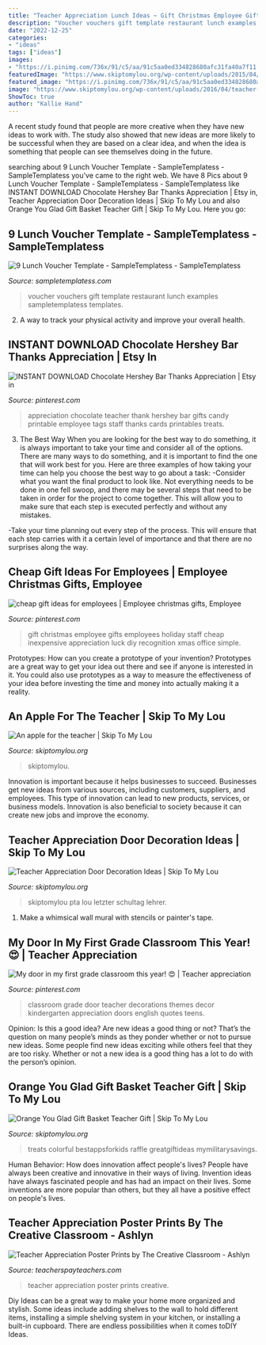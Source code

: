 ```yaml
---
title: "Teacher Appreciation Lunch Ideas ~ Gift Christmas Employee Gifts Employees Holiday Staff Cheap Inexpensive Appreciation Luck Diy Recognition Xmas Office Simple"
description: "Voucher vouchers gift template restaurant lunch examples sampletemplatess templates"
date: "2022-12-25"
categories:
- "ideas"
tags: ["ideas"]
images:
- "https://i.pinimg.com/736x/91/c5/aa/91c5aa0ed334828680afc31fa40a7f11.jpg"
featuredImage: "https://www.skiptomylou.org/wp-content/uploads/2015/04/teacher-appreciation-gift-basket-4.jpg"
featured_image: "https://i.pinimg.com/736x/91/c5/aa/91c5aa0ed334828680afc31fa40a7f11.jpg"
image: "https://www.skiptomylou.org/wp-content/uploads/2016/04/teacher-appreciation-apple-treat-with-free-printables-a-girl-and-a-glue-gun-1.jpg"
ShowToc: true
author: "Kallie Hand"
---
```



A recent study found that people are more creative when they have new ideas to work with. The study also showed that new ideas are more likely to be successful when they are based on a clear idea, and when the idea is something that people can see themselves doing in the future.

	

		
searching about 9 Lunch Voucher Template - SampleTemplatess - SampleTemplatess you've came to the right web. We have 8 Pics about 9 Lunch Voucher Template - SampleTemplatess - SampleTemplatess like INSTANT DOWNLOAD Chocolate Hershey Bar Thanks Appreciation | Etsy in, Teacher Appreciation Door Decoration Ideas | Skip To My Lou and also Orange You Glad Gift Basket Teacher Gift | Skip To My Lou. Here you go:
		
    
## 9 Lunch Voucher Template - SampleTemplatess - SampleTemplatess

<img loading=lazy src="http://www.sampletemplatess.com/wp-content/uploads/2018/02/lunch-voucher-template-fsgaf-beautiful-restaurant-gift-vouchers-of-lunch-voucher-template-o9wn3.jpg" onerror="this.onerror=null;this.src='https://tse1.mm.bing.net/th?id=OIP.At2fP6bQml9NtQRDZgYYqwHaEe&amp;pid=15.1';" alt="9 Lunch Voucher Template - SampleTemplatess - SampleTemplatess">

_Source: sampletemplatess.com_

>voucher vouchers gift template restaurant lunch examples sampletemplatess templates. 

	

2. A way to track your physical activity and improve your overall health.

    
## INSTANT DOWNLOAD Chocolate Hershey Bar Thanks Appreciation | Etsy In

<img loading=lazy src="https://i.pinimg.com/736x/91/c5/aa/91c5aa0ed334828680afc31fa40a7f11.jpg" onerror="this.onerror=null;this.src='https://tse3.mm.bing.net/th?id=OIP.SputqC31rSObOxssx2ZSKAHaJ3&amp;pid=15.1';" alt="INSTANT DOWNLOAD Chocolate Hershey Bar Thanks Appreciation | Etsy in">

_Source: pinterest.com_

>appreciation chocolate teacher thank hershey bar gifts candy printable employee tags staff thanks cards printables treats. 

	

3) The Best Way
When you are looking for the best way to do something, it is always important to take your time and consider all of the options. There are many ways to do something, and it is important to find the one that will work best for you. Here are three examples of how taking your time can help you choose the best way to go about a task: 
-Consider what you want the final product to look like. Not everything needs to be done in one fell swoop, and there may be several steps that need to be taken in order for the project to come together. This will allow you to make sure that each step is executed perfectly and without any mistakes.

-Take your time planning out every step of the process. This will ensure that each step carries with it a certain level of importance and that there are no surprises along the way.

    
## Cheap Gift Ideas For Employees | Employee Christmas Gifts, Employee

<img loading=lazy src="https://i.pinimg.com/736x/e1/7e/3b/e17e3b65124a390f17c24cdf3e214416--good-luck-gifts-employee-gifts.jpg" onerror="this.onerror=null;this.src='https://tse2.mm.bing.net/th?id=OIP.BQARNBqeZDjFucx6X7MAkAHaJ6&amp;pid=15.1';" alt="cheap gift ideas for employees | Employee christmas gifts, Employee">

_Source: pinterest.com_

>gift christmas employee gifts employees holiday staff cheap inexpensive appreciation luck diy recognition xmas office simple. 

	

Prototypes: How can you create a prototype of your invention?
Prototypes are a great way to get your idea out there and see if anyone is interested in it. You could also use prototypes as a way to measure the effectiveness of your idea before investing the time and money into actually making it a reality.

    
## An Apple For The Teacher | Skip To My Lou

<img loading=lazy src="https://www.skiptomylou.org/wp-content/uploads/2016/04/teacher-appreciation-apple-treat-with-free-printables-a-girl-and-a-glue-gun-1.jpg" onerror="this.onerror=null;this.src='https://tse2.mm.bing.net/th?id=OIP.jvIxODDkwwrmNxip9wsDqwHaL_&amp;pid=15.1';" alt="An apple for the teacher | Skip To My Lou">

_Source: skiptomylou.org_

>skiptomylou. 

	

Innovation is important because it helps businesses to succeed. Businesses get new ideas from various sources, including customers, suppliers, and employees. This type of innovation can lead to new products, services, or business models. Innovation is also beneficial to society because it can create new jobs and improve the economy.

    
## Teacher Appreciation Door Decoration Ideas | Skip To My Lou

<img loading=lazy src="https://www.skiptomylou.org/wp-content/uploads/2010/04/TeacherDoor-superstar-1.jpg" onerror="this.onerror=null;this.src='https://tse1.mm.bing.net/th?id=OIP.cYkg-tU2Kjc2ahS02dihHwAAAA&amp;pid=15.1';" alt="Teacher Appreciation Door Decoration Ideas | Skip To My Lou">

_Source: skiptomylou.org_

>skiptomylou pta lou letzter schultag lehrer. 

	

1. Make a whimsical wall mural with stencils or painter's tape.

    
## My Door In My First Grade Classroom This Year! 😍 | Teacher Appreciation

<img loading=lazy src="https://i.pinimg.com/736x/cc/12/5d/cc125d5be2c352c91cf35bbe7658ffcb.jpg" onerror="this.onerror=null;this.src='https://tse1.mm.bing.net/th?id=OIP.59PV0IdwWJItcUgb573AKwHaJ3&amp;pid=15.1';" alt="My door in my first grade classroom this year! 😍 | Teacher appreciation">

_Source: pinterest.com_

>classroom grade door teacher decorations themes decor kindergarten appreciation doors english quotes teens. 

	

Opinion: Is this a good idea?
Are new ideas a good thing or not? That’s the question on many people’s minds as they ponder whether or not to pursue new ideas. Some people find new ideas exciting while others feel that they are too risky. Whether or not a new idea is a good thing has a lot to do with the person’s opinion.

    
## Orange You Glad Gift Basket Teacher Gift | Skip To My Lou

<img loading=lazy src="https://www.skiptomylou.org/wp-content/uploads/2015/04/teacher-appreciation-gift-basket-4.jpg" onerror="this.onerror=null;this.src='https://tse4.mm.bing.net/th?id=OIP.gIyjAeC9EwTA1BdayVdXXQHaKl&amp;pid=15.1';" alt="Orange You Glad Gift Basket Teacher Gift | Skip To My Lou">

_Source: skiptomylou.org_

>treats colorful bestappsforkids raffle greatgiftideas mymilitarysavings. 

	

Human Behavior: How does innovation affect people's lives?
People have always been creative and innovative in their ways of living. Invention ideas have always fascinated people and has had an impact on their lives. Some inventions are more popular than others, but they all have a positive effect on people's lives.

    
## Teacher Appreciation Poster Prints By The Creative Classroom - Ashlyn

<img loading=lazy src="https://ecdn.teacherspayteachers.com/thumbitem/Teacher-Appreciation-Poster-Prints-2525283-1464040689/original-2525283-3.jpg" onerror="this.onerror=null;this.src='https://tse4.mm.bing.net/th?id=OIP.S0bS6m99CluuLbnA7wB7iQAAAA&amp;pid=15.1';" alt="Teacher Appreciation Poster Prints by The Creative Classroom - Ashlyn">

_Source: teacherspayteachers.com_

>teacher appreciation poster prints creative. 

	

Diy Ideas can be a great way to make your home more organized and stylish. Some ideas include adding shelves to the wall to hold different items, installing a simple shelving system in your kitchen, or installing a built-in cupboard. There are endless possibilities when it comes toDIY Ideas.


